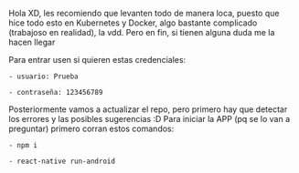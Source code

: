 Hola XD, les recomiendo que levanten todo de manera loca, puesto que hice todo esto en Kubernetes y Docker, algo bastante complicado (trabajoso en realidad), la vdd.
Pero en fin, si tienen alguna duda me la hacen llegar

Para entrar usen si quieren estas credenciales:

	- usuario: Prueba
	
	- contraseña: 123456789

Posteriormente vamos a actualizar el repo, pero primero hay que detectar los errores y las posibles sugerencias :D
Para iniciar la APP (pq se lo van a preguntar) primero corran estos comandos:

	- npm i
	
	- react-native run-android
